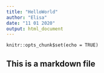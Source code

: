 ```yaml
---
title: "HelloWorld"
author: "Elisa"
date: "11 01 2020"
output: html_document
---
```


```{r setup, include=FALSE}
knitr::opts_chunk$set(echo = TRUE)
```

## This is a markdown file

